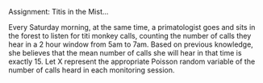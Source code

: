 Assignment: Titis in the Mist...

Every Saturday morning, at the same time, a primatologist goes and sits in the forest to listen for titi monkey calls, counting the number of calls they hear in a 2 hour window from 5am to 7am. Based on previous knowledge, she believes that the mean number of calls she will hear in that time is exactly 15. Let X represent the appropriate Poisson random variable of the number of calls heard in each monitoring session.
